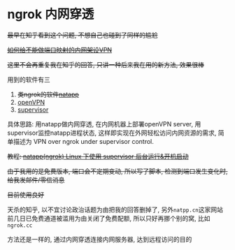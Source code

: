 # ngrok 内网穿透

~~最早在知乎看到这个问题, 不想自己也碰到了同样的尴尬~~

~~[如何给不能做端口映射的内网架设VPN](https://www.zhihu.com/question/31220460/answer/103939079)~~

~~这里不会再重复我在知乎的回答, 只讲一种后来我在用的新方法, 效果很棒~~

用到的软件有三

1. ~~类ngrok的软件[natapp](https://natapp.cn/)~~
2. [openVPN](https://openvpn.net/)
3. [supervisor](http://supervisord.org/)


具体思路: 用natapp做内网穿透, 在内网机器上部署openVPN server, 用supervisor监控natapp进程状态, 这样即实现在外网轻松访问内网资源的需求, 简单描述为 VPN over ngrok under supervisor control.

~~教程: [natapp(ngrok) Linux 下使用 supervisor 后台运行&开机启动](https://natapp.cn/article/supervisor)~~

~~由于我用的是免费版本, 端口会不定期变动, 所以写了脚本, 检测到端口发生变化时, 给我发邮件/零信消息~~

~~目前使用良好~~

天杀的知乎, 以不宜讨论政治话题为由把我的回答删掉了, 另外`natpp.cn`这家网站前几日已免费通道被滥用为由关闭了免费配额, 所以只好再挪个别的窝, 比如`ngrok.cc`

方法还是一样的, 通过内网穿透连接内网服务器, 达到远程访问的目的
